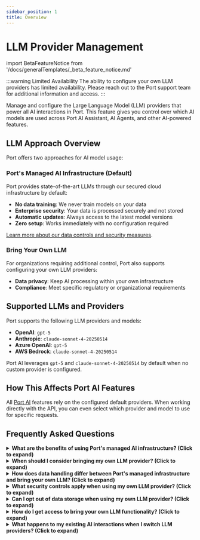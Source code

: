 ```yaml
---
sidebar_position: 1
title: Overview
---
```


# LLM Provider Management

import BetaFeatureNotice from '/docs/generalTemplates/_beta_feature_notice.md'

<BetaFeatureNotice id="ai-form" />

:::warning Limited Availability
The ability to configure your own LLM providers has limited availability. Please reach out to the Port support team for additional information and access.
:::


Manage and configure the Large Language Model (LLM) providers that power all AI interactions in Port. This feature gives you control over which AI models are used across Port AI Assistant, AI Agents, and other AI-powered features.

## LLM Approach Overview

Port offers two approaches for AI model usage:

### Port's Managed AI Infrastructure (Default)
Port provides state-of-the-art LLMs through our secured cloud infrastructure by default:
- **No data training**: We never train models on your data
- **Enterprise security**: Your data is processed securely and not stored
- **Automatic updates**: Always access to the latest model versions
- **Zero setup**: Works immediately with no configuration required

[Learn more about our data controls and security measures](/ai-interfaces/port-ai/security-and-data-controls).

### Bring Your Own LLM
For organizations requiring additional control, Port also supports configuring your own LLM providers:
- **Data privacy**: Keep AI processing within your own infrastructure
- **Compliance**: Meet specific regulatory or organizational requirements

## Supported LLMs and Providers

Port supports the following LLM providers and models:

- **OpenAI**: `gpt-5`
- **Anthropic**: `claude-sonnet-4-20250514`
- **Azure OpenAI**: `gpt-5`
- **AWS Bedrock**: `claude-sonnet-4-20250514`

Port AI leverages `gpt-5` and `claude-sonnet-4-20250514` by default when no custom provider is configured.

## How This Affects Port AI Features

All [Port AI](/ai-interfaces/port-ai/overview) features rely on the configured default providers. When working directly with the API, you can even select which provider and model to use for specific requests.

## Frequently Asked Questions

<details>
<summary><b>What are the benefits of using Port's managed AI infrastructure? (Click to expand)</b></summary>

Port's managed AI infrastructure provides several advantages:

- **Zero setup**: Works immediately with no configuration required
- **Automatic updates**: Always access to the latest model versions
- **Enterprise security**: Your data is processed securely and not stored
- **No data training**: We never train models on your data
- **Reliable performance**: Optimized for Port's AI features

This is the recommended approach for most organizations as it provides the best balance of security, performance, and ease of use.

</details>

<details>
<summary><b>When should I consider bringing my own LLM provider? (Click to expand)</b></summary>

Consider bringing your own LLM provider when you need:

- **Enhanced data privacy**: Keep AI processing within your own infrastructure.
- **Compliance requirements**: Meet specific regulatory or organizational requirements.
- **Custom models**: Define custom configuration on models not available through Port's managed infrastructure.
- **Integration requirements**: Connect with existing AI infrastructure.

**Note**: This feature has limited availability. Contact the Port support team for access.

</details>

<details>
<summary><b>How does data handling differ between Port's managed infrastructure and bring your own LLM? (Click to expand)</b></summary>

**Port's Managed Infrastructure:**
- Data is processed within Port's secure cloud infrastructure.
- Your data is not used for model training.
- Complete logical separation between different customers' data.
- Data processing occurs within Port's controlled environment.

**Bring Your Own LLM:**
- Data is processed by your chosen LLM provider.
- You control where and how your data is processed.
- Must comply with your provider's data handling policies.
- Port still retain interaction data for operational purposes.

**Detailed Information:**
- [Data Processing by LLM Providers](/ai-interfaces/port-ai/security-and-data-controls#how-is-my-data-processed-by-llm-providers) - How your data is processed by AI models
- [Bring Your Own LLM Data Retention](/ai-interfaces/port-ai/security-and-data-controls#does-port-still-retain-ai-interaction-data-when-using-bring-your-own-llm) - Data handling with custom LLM providers
- [Data Privacy & Retention](/ai-interfaces/port-ai/security-and-data-controls#data-privacy--retention) - What data we store and why

</details>

<details>
<summary><b>What security controls apply when using my own LLM provider? (Click to expand)</b></summary>

When using your own LLM provider, you maintain the same security controls as Port's managed infrastructure:

- **RBAC compliance**: Port AI still respects your organization's access controls.
- **Data governance**: All interactions respect your configured data access policies.
- **Audit trail**: AI interactions are still logged and trackable.
- **Permission inheritance**: Port AI cannot access data you don't have permission to view.

**Additional considerations:**
- You're responsible for your LLM provider's security measures.
- Ensure your provider meets your compliance requirements.
- Monitor your provider's data handling practices.

**Detailed Information:**
- [Data Access & Permissions](/ai-interfaces/port-ai/security-and-data-controls#data-access--permissions) - How AI respects your organization's access controls.
- [Security and Permissions](/ai-interfaces/port-ai/security-and-data-controls#security-and-permissions) - How Port AI respects your security controls.
- [Compliance & Security Standards](/ai-interfaces/port-ai/security-and-data-controls#compliance--security-standards) - Integration with compliance requirements.

</details>

<details>
<summary><b>Can I opt out of data storage when using my own LLM provider? (Click to expand)</b></summary>

Yes, you can opt out of data storage even when using your own LLM provider. However, there are important considerations:

**What you can opt out of:**
- 30-day interaction data storage by Port.
- Port's operational data retention.

**Impact of opting out:**
- May impact Port's ability to provide support and troubleshoot issues.
- Could affect AI feature performance and reliability.

**Detailed Information:**
- [Opt-out Options](/ai-interfaces/port-ai/security-and-data-controls#can-i-opt-out-of-data-storage) - How to opt out of data storage
- [Bring Your Own LLM Data Retention](/ai-interfaces/port-ai/security-and-data-controls#does-port-still-retain-ai-interaction-data-when-using-bring-your-own-llm) - Data handling with custom LLM providers

</details>

<details>
<summary><b>How do I get access to bring your own LLM functionality? (Click to expand)</b></summary>

The bring your own LLM feature has limited availability. To get access:

1. **Contact Port support** - Reach out to the Port support team or your account manager for additional information.
2. **Get approval** - If approved, you'll receive access to configure your own providers.
4. **Configure your providers** - Set up your preferred LLM providers and models using the API endpoints.

This feature is designed for organizations with specific compliance, privacy, or integration requirements that cannot be met by Port's managed infrastructure.

</details>

<details>
<summary><b>What happens to my existing AI interactions when I switch LLM providers? (Click to expand)</b></summary>

When you switch LLM providers:

- **Existing AI invocations**: All previous interactions remain accessible and unchanged.
- **New interactions**: Will use your newly configured provider.
- **Data continuity**: No data is lost during the transition.
- **Performance**: Response times and capabilities may change based on your new provider.

**Important considerations:**
- Test your new provider configuration thoroughly.
- Monitor performance and adjust settings as needed.
- Ensure your new provider meets your security and compliance requirements.

</details>